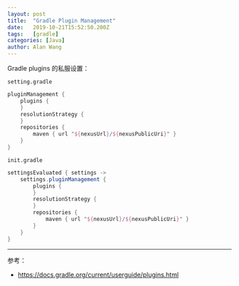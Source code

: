```yaml
---
layout: post
title:  "Gradle Plugin Management"
date:   2019-10-21T15:52:50.200Z
tags:   [gradle]
categories: [Java]
author: Alan Wang
---
```


Gradle plugins 的私服设置：

`setting.gradle`

```groovy
pluginManagement {
    plugins {
    }
    resolutionStrategy {
    }
    repositories {
        maven { url "${nexusUrl}/${nexusPublicUri}" }
    }
}
```

`init.gradle`

```groovy
settingsEvaluated { settings ->
    settings.pluginManagement {
        plugins {
        }
        resolutionStrategy {
        }
        repositories {
            maven { url "${nexusUrl}/${nexusPublicUri}" }
        }
    }
}
```

---

参考：

- https://docs.gradle.org/current/userguide/plugins.html
